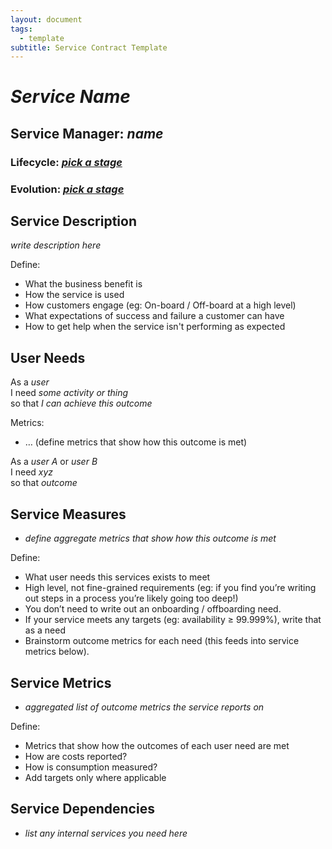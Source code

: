 ```yaml
---
layout: document
tags:
  - template
subtitle: Service Contract Template
---
```


# _Service Name_

## Service Manager: _name_

### Lifecycle: _[pick a stage](/osom-guide/service-lifecycle)_

### Evolution: _[pick a stage](/osom-guide/evolution)_

## Service Description

_write description here_

Define:

- What the business benefit is
- How the service is used
- How customers engage (eg: On-board / Off-board at a high level)
- What expectations of success and failure a customer can have
- How to get help when the service isn't performing as expected

## User Needs

As a _user_  
I need _some activity or thing_  
so that _I can achieve this outcome_

Metrics:

- … (define metrics that show how this outcome is met)

As a _user A_ or _user B_  
I need _xyz_  
so that _outcome_

## Service Measures

- _define aggregate metrics that show how this outcome is met_

Define:

- What user needs this services exists to meet
- High level, not fine-grained requirements (eg: if you find you’re writing out steps in a process you’re likely going too deep!)
- You don’t need to write out an onboarding / offboarding need.
- If your service meets any targets (eg: availability ≥ 99.999%), write that as a need
- Brainstorm outcome metrics for each need (this feeds into service metrics below).

## Service Metrics

- _aggregated list of outcome metrics the service reports on_

Define:

- Metrics that show how the outcomes of each user need are met
- How are costs reported?
- How is consumption measured?
- Add targets only where applicable

## Service Dependencies

- _list any internal services you need here_
